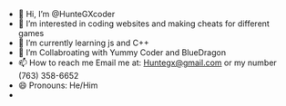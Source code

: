 - 👋 Hi, I’m @HunteGXcoder
- 👀 I’m interested in coding websites and making cheats for different games
- 🌱 I’m currently learning js and C++
- 💞️ I’m Collabroating with Yummy Coder and BlueDragon
- 📫 How to reach me Email me at: Huntegx@gmail.com or my number (763) 358-6652
- 😄 Pronouns: He/Him
- 

<!---
HunteGXcoder/HunteGXcoder is a ✨ special ✨ repository because its `README.md` (this file) appears on your GitHub profile.
You can click the Preview link to take a look at your changes.
--->
